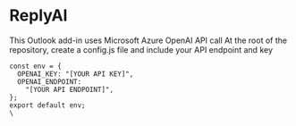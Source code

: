 # ReplyAI

This Outlook add-in uses Microsoft Azure OpenAI API call
At the root of the repository, create a config.js file and include your API endpoint and key
```
const env = {
  OPENAI_KEY: "[YOUR API KEY]",
  OPENAI_ENDPOINT:
    "[YOUR API ENDPOINT]",
};
export default env;
\
```
